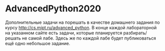 # AdvancedPython2020

Дополнительные задачи на порешать в качестве домашнего задания по курсу http://cs.mipt.ru/advanced_python.
В конце каждой лабораторной на указанном сайте есть задачи, которые планируется разбирать/решать не самой лабе.
Здесь же по каждой лабе будет публиковаться ещё одно небольшое задание.
